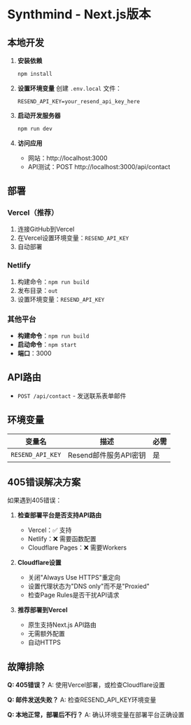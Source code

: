 # Synthmind - Next.js版本

## 本地开发

1. **安装依赖**
   ```bash
   npm install
   ```

2. **设置环境变量**
   创建 `.env.local` 文件：
   ```env
   RESEND_API_KEY=your_resend_api_key_here
   ```

3. **启动开发服务器**
   ```bash
   npm run dev
   ```

4. **访问应用**
   - 网站：http://localhost:3000
   - API测试：POST http://localhost:3000/api/contact

## 部署

### Vercel（推荐）
1. 连接GitHub到Vercel
2. 在Vercel设置环境变量：`RESEND_API_KEY`
3. 自动部署

### Netlify
1. 构建命令：`npm run build`
2. 发布目录：`out`
3. 设置环境变量：`RESEND_API_KEY`

### 其他平台
- **构建命令**：`npm run build`
- **启动命令**：`npm start`
- **端口**：3000

## API路由

- `POST /api/contact` - 发送联系表单邮件

## 环境变量

| 变量名 | 描述 | 必需 |
|--------|------|------|
| `RESEND_API_KEY` | Resend邮件服务API密钥 | 是 |

## 405错误解决方案

如果遇到405错误：

1. **检查部署平台是否支持API路由**
   - Vercel：✅ 支持
   - Netlify：❌ 需要函数配置
   - Cloudflare Pages：❌ 需要Workers

2. **Cloudflare设置**
   - 关闭"Always Use HTTPS"重定向
   - 设置代理状态为"DNS only"而不是"Proxied"
   - 检查Page Rules是否干扰API请求

3. **推荐部署到Vercel**
   - 原生支持Next.js API路由
   - 无需额外配置
   - 自动HTTPS

## 故障排除

**Q: 405错误？**
A: 使用Vercel部署，或检查Cloudflare设置

**Q: 邮件发送失败？**
A: 检查RESEND_API_KEY环境变量

**Q: 本地正常，部署后不行？**
A: 确认环境变量在部署平台正确设置 